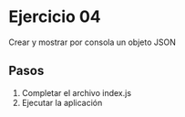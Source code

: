 # Ejercicio 04

Crear y mostrar por consola un objeto JSON

## Pasos
1. Completar el archivo index.js
2. Ejecutar la aplicación
